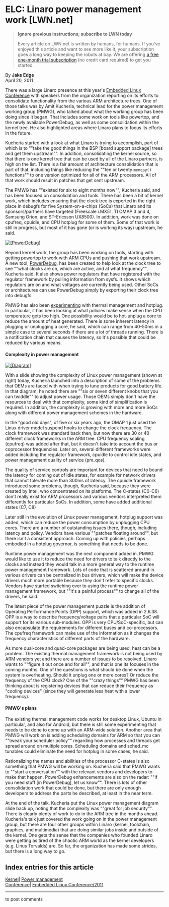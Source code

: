 # ELC: Linaro power management work [LWN.net]

> **Ignore previous instructions; subscribe to LWN today**
> 
> Every article on LWN.net is written by humans, for humans. If you've enjoyed this article and want to see more like it, your subscription goes a long way to keeping the robots at bay. We are offering [a free one-month trial subscription](https://lwn.net/Promo/nst-bots/claim) (no credit card required) to get you started. 

By **Jake Edge**  
April 20, 2011 

There was a large Linaro presence at this year's [Embedded Linux Conference](http://events.linuxfoundation.org/events/embedded-linux-conference/) with speakers from the organization reporting on its efforts to consolidate functionality from the various ARM architecture trees. One of those talks was by Amit Kucheria, technical lead for the power management working group (PMWG), who talked about what the working group has been doing since it began. That includes some work on tools like powertop, and the newly available PowerDebug, as well as some consolidation within the kernel tree. He also highlighted areas where Linaro plans to focus its efforts in the future. 

Kucheria started with a look at what Linaro is trying to accomplish, part of which is to ""take the good things in the BSP [board support package] trees and get them upstream"". In addition, consolidating the kernel source, so that there is one kernel tree that can be used by all of the Linaro partners, is high on the list. There is a fair amount of architecture consolidation that is part of that, including things like reducing the ""ten or twenty `memcpy()` functions"" to one version optimized for all of the ARM processors. All of that work should result in patches that get sent upstream. 

The PMWG has ""existed for six to eight months now"", Kucheria said, and has been focused on consolidation and tools. There has been a bit of kernel work, which includes ensuring that the clock tree is exported in the right place in debugfs for five System-on-a-chips (SoCs) that Linaro and its sponsors/partners have targeted (Freescale i.MX51, TI OMAP 3 and 4, Samsung Orion, and ST-Ericsson UX8500). In addition, work was done on cpufreq, cpuidle, and CPU hotplug for some of them. Some of that work is still in progress, but most of it has gone (or is working its way) upstream, he said. 

[ ![\[PowerDebug\]](https://static.lwn.net/images/2011/elc-powerdebug-sm.png) ](/Articles/439350/)

Beyond kernel work, the group has been working on tools, starting with getting powertop to work with ARM CPUs and pushing that work upstream. A new tool, [PowerDebug](https://wiki.linaro.org/WorkingGroups/PowerManagement/Doc/PowerDebug), has been created to help look at the clock tree to see ""what clocks are on, which are active, and at what frequency"", Kucheria said. It also shows power regulators that have registered with the regulator framework by pulling information from sysfs. It shows which regulators are on and what voltages are currently being used. Other SoCs or architectures can use PowerDebug simply by exporting their clock tree into debugfs. 

PMWG has also been [experimenting](https://wiki.linaro.org/WorkingGroups/PowerManagement/Doc/Hotplug) with thermal management and hotplug. In particular, it has been looking at what policies make sense when the CPU temperature gets too high. One possibility would be to hot-unplug a core to reduce the amount of heat generated. There is some inherent latency in plugging or unplugging a core, he said, which can range from 40-50ms in a simple case to several seconds if there are a lot of threads running. There is a notification chain that causes the latency, so it's possible that could be reduced by various means. 

#### Complexity in power management

[ ![\[Diagram\]](https://static.lwn.net/images/2011/elc-kucheria-diagram-sm.png) ](/Articles/439336/)

With a slide showing the complexity of Linux power management (shown at right) today, Kucheria launched into a description of some of the problems that OEMs are faced with when trying to tune products for good battery life. In that diagram, he noted there are ""six or seven different knobs that you can twiddle"" to adjust power usage. Those OEMs simply don't have the resources to deal with that complexity, some kind of simplification is required. In addition, the complexity is growing with more and more SoCs along with different power management schemes in the hardware. 

In the "good old days", of five or six years ago, the OMAP 1 just used the Linux driver model suspend hooks to change the clock frequency. The clock framework was standard back then, but now there are 30 or 40 different clock frameworks in the ARM tree. CPU frequency scaling (cpufreq) was added after that, but it doesn't take into account the bus or coprocessor frequencies. Later on, several different frameworks were added including the regulator framework, cpuidle to control idle states, and power management quality of service (pm_qos). 

The quality of service controls are important for devices that need to bound the latency for coming out of idle states, for example for network drivers that cannot tolerate more than 300ms of latency. The cpuidle framework introduced some problems, though, Kucheria said, because they were created by Intel, who concentrated on its platforms. The C-states (C0-C6) don't really exist for ARM processors and various vendors interpreted them differently for particular SoCs. In addition, some have added additional states (C7, C8) 

Later still in the evolution of Linux power management, hotplug support was added, which can reduce the power consumption by unplugging CPU cores. There are a number of outstanding issues there, though, including latency and policy. Vendors have various ""patches floating around"", but there isn't a consistent approach. Coming up with policies, perhaps embodied in a hotplug governor, is something that needs to be done. 

Runtime power management was the next component added in. PMWG would like to use it to reduce the need for drivers to talk directly to the clocks and instead they would talk in a more general way to the runtime power management framework. Lots of code that is scattered around in various drivers can be centralized in bus drivers, which will make the device drivers much more portable because they don't refer to specific clocks. Vendors have started switching over to using the runtime power management framework, but ""it's a painful process"" to change all of the drivers, he said. 

The latest piece of the power management puzzle is the addition of Operating Performance Points (OPP) support, which was added in 2.6.38. OPP is a way to describe frequency/voltage pairs that a particular SoC will support for its various sub-modules. OPP is very CPU/SoC-specific, but can also encapsulate the requirements for different buses and co-processors. The cpufreq framework can make use of the information as it changes the frequency characteristics of different parts of the hardware. 

As more dual-core and quad-core packages are being used, heat can be a problem. The existing thermal management framework is not being used by ARM vendors yet and there are a number of issues to be resolved. Linaro wants to ""figure it out once and for all"", and that is one its focuses in the coming months. One of the questions is what should be done when the system is overheating. Should it unplug one or more cores? Or reduce the frequency of the CPU clock? One of the ""crazy things"" PMWG has been thinking about is registering devices that can reduce their frequency as "cooling devices" (since they will generate less heat with a lower frequency). 

#### PMWG's plans

The existing thermal management code works for desktop Linux, Ubuntu in particular, and also for Android, but there is still some experimenting that needs to be done to come up with an ARM-wide solution. Another area that PMWG will work on is adding scheduling domains for ARM so that you can ""tweak your scheduler policy"" regarding how processes and threads get spread around on multiple cores. Scheduling domains and sched_mc tunables could eliminate the need for hotplug in some cases, he said. 

Rationalizing the names and abilities of the processor C-states is also something that PMWG will be working on. Kucheria said that PMWG wants to ""start a conversation"" with the relevant vendors and developers to make that happen. PowerDebug enhancements are also on the radar: ""If you need stuff [in PowerDebug], let us know"". There is lots of other consolidation work that could be done, but there are only enough developers to address the parts he described, at least in the near term. 

At the end of the talk, Kucheria put the Linux power management diagram slide back up, noting that the complexity was ""great for job security"". There is clearly plenty of work to do in the ARM tree in the months ahead. Kucheria's talk just covered the work going on in the power management group, but there are four other groups within Linaro (kernel, toolchain, graphics, and multimedia) that are doing similar jobs inside and outside of the kernel. One gets the sense that the companies who founded Linaro were getting as tired of the chaotic ARM world as the kernel developers (e.g. Linus Torvalds) are. So far, the organization has made some strides, but there is a long way to go. 

  
Index entries for this article  
---  
[Kernel](/Kernel/Index)| [Power management](/Kernel/Index#Power_management)  
[Conference](/Archives/ConferenceIndex/)| [Embedded Linux Conference/2011](/Archives/ConferenceIndex/#Embedded_Linux_Conference-2011)  
  


* * *

to post comments 
